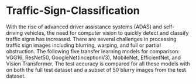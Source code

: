# Traffic-Sign-Classification
With the rise of advanced driver assistance systems (ADAS)
and self-driving vehicles, the need for computer vision to
quickly detect and classify traffic signs has increased. There
are several challenges in processing traffic sign images including
blurring, warping, and full or partial obstruction.
The following five transfer learning models
for comparison: VGG16, ResNet50, GoogleNet(inceptionV3),
MobileNet, EfficientNet, and Vision Transformer. The test accuracy is compared for all these models with on both the full test dataset and a subset of 50 blurry
images from the test dataset.
